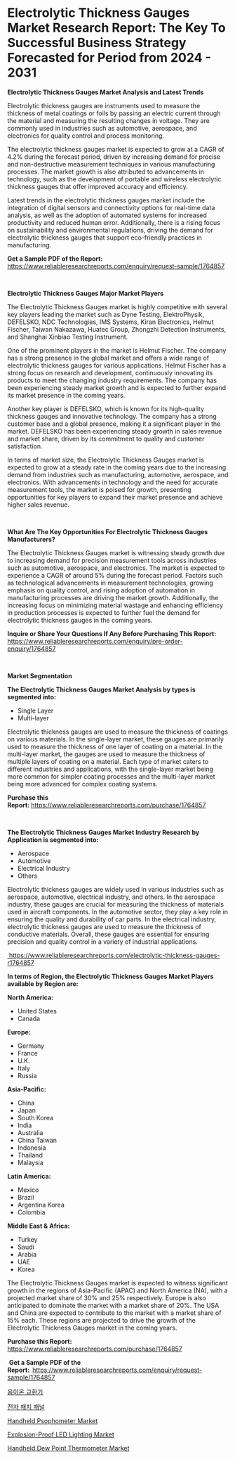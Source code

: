 <p><h1>Electrolytic Thickness Gauges Market Research Report: The Key To Successful Business Strategy Forecasted for Period from 2024 - 2031</h1></p><p><strong>Electrolytic Thickness Gauges Market Analysis and Latest Trends</strong></p>
<p><p>Electrolytic thickness gauges are instruments used to measure the thickness of metal coatings or foils by passing an electric current through the material and measuring the resulting changes in voltage. They are commonly used in industries such as automotive, aerospace, and electronics for quality control and process monitoring.</p><p>The electrolytic thickness gauges market is expected to grow at a CAGR of 4.2% during the forecast period, driven by increasing demand for precise and non-destructive measurement techniques in various manufacturing processes. The market growth is also attributed to advancements in technology, such as the development of portable and wireless electrolytic thickness gauges that offer improved accuracy and efficiency.</p><p>Latest trends in the electrolytic thickness gauges market include the integration of digital sensors and connectivity options for real-time data analysis, as well as the adoption of automated systems for increased productivity and reduced human error. Additionally, there is a rising focus on sustainability and environmental regulations, driving the demand for electrolytic thickness gauges that support eco-friendly practices in manufacturing.</p></p>
<p><strong>Get a Sample PDF of the Report:&nbsp;</strong> <a href="https://www.reliableresearchreports.com/enquiry/request-sample/1764857">https://www.reliableresearchreports.com/enquiry/request-sample/1764857</a></p>
<p>&nbsp;</p>
<p><strong>Electrolytic Thickness Gauges Major Market Players</strong></p>
<p><p>The Electrolytic Thickness Gauges market is highly competitive with several key players leading the market such as Dyne Testing, ElektroPhysik, DEFELSKO, NDC Technologies, IMS Systems, Kiran Electronics, Helmut Fischer, Taiwan Nakazawa, Huatec Group, Zhongzhi Detection Instruments, and Shanghai Xinbiao Testing Instrument.</p><p>One of the prominent players in the market is Helmut Fischer. The company has a strong presence in the global market and offers a wide range of electrolytic thickness gauges for various applications. Helmut Fischer has a strong focus on research and development, continuously innovating its products to meet the changing industry requirements. The company has been experiencing steady market growth and is expected to further expand its market presence in the coming years.</p><p>Another key player is DEFELSKO, which is known for its high-quality thickness gauges and innovative technology. The company has a strong customer base and a global presence, making it a significant player in the market. DEFELSKO has been experiencing steady growth in sales revenue and market share, driven by its commitment to quality and customer satisfaction.</p><p>In terms of market size, the Electrolytic Thickness Gauges market is expected to grow at a steady rate in the coming years due to the increasing demand from industries such as manufacturing, automotive, aerospace, and electronics. With advancements in technology and the need for accurate measurement tools, the market is poised for growth, presenting opportunities for key players to expand their market presence and achieve higher sales revenue.</p></p>
<p>&nbsp;</p>
<p><strong>What Are The Key Opportunities For Electrolytic Thickness Gauges Manufacturers?</strong></p>
<p><p>The Electrolytic Thickness Gauges market is witnessing steady growth due to increasing demand for precision measurement tools across industries such as automotive, aerospace, and electronics. The market is expected to experience a CAGR of around 5% during the forecast period. Factors such as technological advancements in measurement technologies, growing emphasis on quality control, and rising adoption of automation in manufacturing processes are driving the market growth. Additionally, the increasing focus on minimizing material wastage and enhancing efficiency in production processes is expected to further fuel the demand for electrolytic thickness gauges in the coming years.</p></p>
<p><strong>Inquire or Share Your Questions If Any Before Purchasing This Report:</strong> <a href="https://www.reliableresearchreports.com/enquiry/pre-order-enquiry/1764857">https://www.reliableresearchreports.com/enquiry/pre-order-enquiry/1764857</a></p>
<p>&nbsp;</p>
<p><strong>Market Segmentation</strong></p>
<p><strong>The Electrolytic Thickness Gauges Market Analysis by types is segmented into:</strong></p>
<p><ul><li>Single Layer</li><li>Multi-layer</li></ul></p>
<p><p>Electrolytic thickness gauges are used to measure the thickness of coatings on various materials. In the single-layer market, these gauges are primarily used to measure the thickness of one layer of coating on a material. In the multi-layer market, the gauges are used to measure the thickness of multiple layers of coating on a material. Each type of market caters to different industries and applications, with the single-layer market being more common for simpler coating processes and the multi-layer market being more advanced for complex coating systems.</p></p>
<p><strong>Purchase this Report:&nbsp;</strong><a href="https://www.reliableresearchreports.com/purchase/1764857">https://www.reliableresearchreports.com/purchase/1764857</a></p>
<p>&nbsp;</p>
<p><strong>The Electrolytic Thickness Gauges Market Industry Research by Application is segmented into:</strong></p>
<p><ul><li>Aerospace</li><li>Automotive</li><li>Electrical Industry</li><li>Others</li></ul></p>
<p><p>Electrolytic thickness gauges are widely used in various industries such as aerospace, automotive, electrical industry, and others. In the aerospace industry, these gauges are crucial for measuring the thickness of materials used in aircraft components. In the automotive sector, they play a key role in ensuring the quality and durability of car parts. In the electrical industry, electrolytic thickness gauges are used to measure the thickness of conductive materials. Overall, these gauges are essential for ensuring precision and quality control in a variety of industrial applications.</p></p>
<p><a href="https://www.reliableresearchreports.com/electrolytic-thickness-gauges-r1764857">&nbsp;https://www.reliableresearchreports.com/electrolytic-thickness-gauges-r1764857</a></p>
<p><strong>In terms of Region, the Electrolytic Thickness Gauges Market Players available by Region are:</strong></p>
<p>
    <p> <strong> North America: </strong>
        <ul>
            <li>United States</li>
            <li>Canada</li>
        </ul>
        </p> 
    <p> <strong> Europe: </strong>
        <ul>
            <li>Germany</li>
            <li>France</li>
            <li>U.K.</li>
            <li>Italy</li>
            <li>Russia</li>
        </ul>
        </p> 
    <p> <strong> Asia-Pacific: </strong>
        <ul>
            <li>China</li>
            <li>Japan</li>
            <li>South Korea</li>
            <li>India</li>
            <li>Australia</li>
            <li>China Taiwan</li>
            <li>Indonesia</li>
            <li>Thailand</li>
            <li>Malaysia</li>
        </ul>
        </p> 
    <p> <strong> Latin America: </strong>
        <ul>
            <li>Mexico</li>
            <li>Brazil</li>
            <li>Argentina Korea</li>
            <li>Colombia</li>
        </ul>
        </p> 
    <p> <strong> Middle East & Africa: </strong>
        <ul>
            <li>Turkey</li>
            <li>Saudi</li>
            <li>Arabia</li>
            <li>UAE</li>
            <li>Korea</li>
        </ul>
    </p>
    </p>
<p><p>The Electrolytic Thickness Gauges market is expected to witness significant growth in the regions of Asia-Pacific (APAC) and North America (NA), with a projected market share of 30% and 25% respectively. Europe is also anticipated to dominate the market with a market share of 20%. The USA and China are expected to contribute to the market with a market share of 15% each. These regions are projected to drive the growth of the Electrolytic Thickness Gauges market in the coming years.</p></p>
<p><strong>Purchase this Report: </strong><a href="https://www.reliableresearchreports.com/purchase/1764857">https://www.reliableresearchreports.com/purchase/1764857</a></p>
<p>&nbsp;<strong>Get a Sample PDF of the Report:&nbsp;&nbsp;</strong><a href="https://www.reliableresearchreports.com/enquiry/request-sample/1764857">https://www.reliableresearchreports.com/enquiry/request-sample/1764857</a></p>
<p><strong></strong></p>
<p><p><a href="https://github.com/muchswr/Market-Research-Report-List-2/blob/main/214076870417.md">음이온 교환기</a></p><p><a href="https://github.com/alpinestartsekian/Market-Research-Report-List-2/blob/main/305758370414.md">전자 패치 패널</a></p><p><a href="https://github.com/shahriarnajimjoy333/Market-Research-Report-List-1/blob/main/handheld-psophometer-market.md">Handheld Psophometer Market</a></p><p><a href="https://github.com/kulaberyasin52/Market-Research-Report-List-1/blob/main/explosion-proof-led-lighting-market.md">Explosion-Proof LED Lighting Market</a></p><p><a href="https://github.com/cameroneffertz/Market-Research-Report-List-2/blob/main/handheld-dew-point-thermometer-market.md">Handheld Dew Point Thermometer Market</a></p></p>